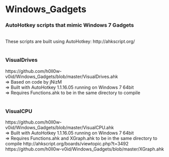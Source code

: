 Windows_Gadgets
=======



<h3>AutoHotkey scripts that mimic Windows 7 Gadgets</h3>
<br>
These scripts are built using AutoHotkey: http://ahkscript.org/
<br>
<br>
<h3>VisualDrives</h3> https://github.com/h0ll0w-v0id/Windows_Gadgets/blob/master/VisualDrives.ahk
<br>
=> Based on code by jNizM
<br>
=> Built with AutoHotkey 1.1.16.05 running on Windows 7 64bit
<br>
=> Requires Functions.ahk to be in the same directory to compile
<br>
<br>
<h3>VisualCPU</h3> https://github.com/h0ll0w-v0id/Windows_Gadgets/blob/master/VisualCPU.ahk
<br>
=> Built with AutoHotkey 1.1.16.05 running on Windows 7 64bit
<br>
=> Requires Functions.ahk and XGraph.ahk to be in the same directory to compile
http://ahkscript.org/boards/viewtopic.php?t=3492
https://github.com/h0ll0w-v0id/Windows_Gadgets/blob/master/XGraph.ahk

